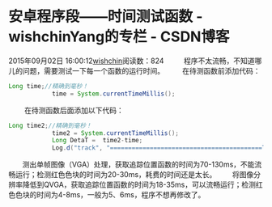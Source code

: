 # 安卓程序段——时间测试函数 - wishchinYang的专栏 - CSDN博客
2015年09月02日 16:00:12[wishchin](https://me.csdn.net/wishchin)阅读数：824
         程序不太流畅，不知道哪儿的问题，需要测试一下每一个函数的运行时间。
        在待测函数前添加代码：
```java
Long time;//精确到毫秒！
            time = System.currentTimeMillis();
```
        在待测函数后面添加以下代码：
```java
Long time2;//精确到毫秒！
            time2 = System.currentTimeMillis();
            Long DetaT =  time2-time;
            Log.d("track", "==========================================THe Single Check R  Time : ==============================================" + DetaT + "毫秒！" );
```
       测出单帧图像（VGA）处理，获取追踪位置函数的时间为70-130ms，不能流畅运行；检测红色色块的时间为20-30ms，耗费的时间还是太长。
       将图像分辨率降低到QVGA，获取追踪位置函数的时间为18-35ms，可以流畅运行；检测红色色块的时间为4-8ms，一般为5、6ms，程序不想再修改了。
